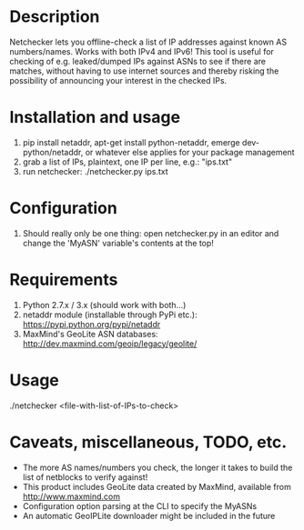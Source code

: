# Description  
  
Netchecker lets you offline-check a list of IP addresses against known AS numbers/names. Works with both IPv4 and IPv6! This tool is useful
for checking of e.g. leaked/dumped IPs against ASNs to see if there are matches, without having to use internet sources and thereby risking
the possibility of announcing your interest in the checked IPs.
  
# Installation and usage
  
1) pip install netaddr, apt-get install python-netaddr, emerge dev-python/netaddr, or whatever else applies for your package management
2) grab a list of IPs, plaintext, one IP per line, e.g.: "ips.txt"
3) run netchecker: ./netchecker.py ips.txt

# Configuration  
  
1) Should really only be one thing: open netchecker.py in an editor and change the 'MyASN' variable's contents at the top!

# Requirements  
  
1) Python 2.7.x / 3.x (should work with both...)
2) netaddr module (installable through PyPi etc.): https://pypi.python.org/pypi/netaddr
3) MaxMind's GeoLite ASN databases: http://dev.maxmind.com/geoip/legacy/geolite/

# Usage  
  
./netchecker \<file-with-list-of-IPs-to-check\>
  
# Caveats, miscellaneous, TODO, etc.  
  
- The more AS names/numbers you check, the longer it takes to build the list of netblocks to verify against!
- This product includes GeoLite data created by MaxMind, available from http://www.maxmind.com
- Configuration option parsing at the CLI to specify the MyASNs
- An automatic GeoIPLite downloader might be included in the future
